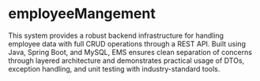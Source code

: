 # employeeMangement
This system provides a robust backend infrastructure for handling employee data with full CRUD operations through a REST API. Built using Java, Spring Boot, and MySQL, EMS ensures clean separation of concerns through layered architecture and demonstrates practical usage of DTOs, exception handling, and unit testing with industry-standard tools.
